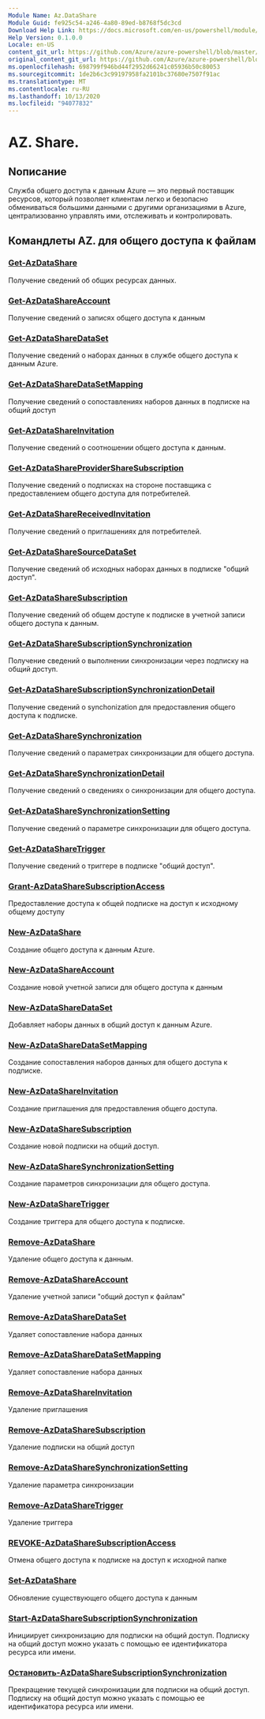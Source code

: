 ```yaml
---
Module Name: Az.DataShare
Module Guid: fe925c54-a246-4a80-89ed-b8768f5dc3cd
Download Help Link: https://docs.microsoft.com/en-us/powershell/module/az.datashare
Help Version: 0.1.0.0
Locale: en-US
content_git_url: https://github.com/Azure/azure-powershell/blob/master/src/DataShare/DataShare/help/Az.DataShare.md
original_content_git_url: https://github.com/Azure/azure-powershell/blob/master/src/DataShare/DataShare/help/Az.DataShare.md
ms.openlocfilehash: 698799f946bd44f2952d66241c05936b50c80053
ms.sourcegitcommit: 1de2b6c3c99197958fa2101bc37680e7507f91ac
ms.translationtype: MT
ms.contentlocale: ru-RU
ms.lasthandoff: 10/13/2020
ms.locfileid: "94077832"
---
```

# AZ. Share.
## Nописание
Служба общего доступа к данным Azure — это первый поставщик ресурсов, который позволяет клиентам легко и безопасно обмениваться большими данными с другими организациями в Azure, централизованно управлять ими, отслеживать и контролировать.

## Командлеты AZ. для общего доступа к файлам
### [Get-AzDataShare](Get-AzDataShare.md)
Получение сведений об общих ресурсах данных.

### [Get-AzDataShareAccount](Get-AzDataShareAccount.md)
Получение сведений о записях общего доступа к данным

### [Get-AzDataShareDataSet](Get-AzDataShareDataSet.md)
Получение сведений о наборах данных в службе общего доступа к данным Azure.

### [Get-AzDataShareDataSetMapping](Get-AzDataShareDataSetMapping.md)
Получение сведений о сопоставлениях наборов данных в подписке на общий доступ

### [Get-AzDataShareInvitation](Get-AzDataShareInvitation.md)
Получение сведений о соотношении общего доступа к данным.

### [Get-AzDataShareProviderShareSubscription](Get-AzDataShareProviderShareSubscription.md)
Получение сведений о подписках на стороне поставщика с предоставлением общего доступа для потребителей.

### [Get-AzDataShareReceivedInvitation](Get-AzDataShareReceivedInvitation.md)
Получение сведений о приглашениях для потребителей.

### [Get-AzDataShareSourceDataSet](Get-AzDataShareSourceDataSet.md)
Получение сведений об исходных наборах данных в подписке "общий доступ".

### [Get-AzDataShareSubscription](Get-AzDataShareSubscription.md)
Получение сведений об общем доступе к подписке в учетной записи общего доступа к данным.

### [Get-AzDataShareSubscriptionSynchronization](Get-AzDataShareSubscriptionSynchronization.md)
Получение сведений о выполнении синхронизации через подписку на общий доступ.

### [Get-AzDataShareSubscriptionSynchronizationDetail](Get-AzDataShareSubscriptionSynchronizationDetail.md)
Получение сведений о synchonization для предоставления общего доступа к подписке.

### [Get-AzDataShareSynchronization](Get-AzDataShareSynchronization.md)
Получение сведений о параметрах синхронизации для общего доступа.

### [Get-AzDataShareSynchronizationDetail](Get-AzDataShareSynchronizationDetail.md)
Получение сведений о сведениях о синхронизации для общего доступа.

### [Get-AzDataShareSynchronizationSetting](Get-AzDataShareSynchronizationSetting.md)
Получение сведений о параметре синхронизации для общего доступа.

### [Get-AzDataShareTrigger](Get-AzDataShareTrigger.md)
Получение сведений о триггере в подписке "общий доступ".

### [Grant-AzDataShareSubscriptionAccess](Grant-AzDataShareSubscriptionAccess.md)
Предоставление доступа к общей подписке на доступ к исходному общему доступу

### [New-AzDataShare](New-AzDataShare.md)
Создание общего доступа к данным Azure.

### [New-AzDataShareAccount](New-AzDataShareAccount.md)
Создание новой учетной записи для общего доступа к данным

### [New-AzDataShareDataSet](New-AzDataShareDataSet.md)
Добавляет наборы данных в общий доступ к данным Azure.

### [New-AzDataShareDataSetMapping](New-AzDataShareDataSetMapping.md)
Создание сопоставления наборов данных для общего доступа к подписке.

### [New-AzDataShareInvitation](New-AzDataShareInvitation.md)
Создание приглашения для предоставления общего доступа.

### [New-AzDataShareSubscription](New-AzDataShareSubscription.md)
Создание новой подписки на общий доступ.

### [New-AzDataShareSynchronizationSetting](New-AzDataShareSynchronizationSetting.md)
Создание параметров синхронизации для общего доступа.

### [New-AzDataShareTrigger](New-AzDataShareTrigger.md)
Создание триггера для общего доступа к подписке.

### [Remove-AzDataShare](Remove-AzDataShare.md)
Удаление общего доступа к данным.

### [Remove-AzDataShareAccount](Remove-AzDataShareAccount.md)
Удаление учетной записи "общий доступ к файлам"

### [Remove-AzDataShareDataSet](Remove-AzDataShareDataSet.md)
Удаляет сопоставление набора данных

### [Remove-AzDataShareDataSetMapping](Remove-AzDataShareDataSetMapping.md)
Удаляет сопоставление набора данных

### [Remove-AzDataShareInvitation](Remove-AzDataShareInvitation.md)
Удаление приглашения

### [Remove-AzDataShareSubscription](Remove-AzDataShareSubscription.md)
Удаление подписки на общий доступ

### [Remove-AzDataShareSynchronizationSetting](Remove-AzDataShareSynchronizationSetting.md)
Удаление параметра синхронизации

### [Remove-AzDataShareTrigger](Remove-AzDataShareTrigger.md)
Удаление триггера

### [REVOKE-AzDataShareSubscriptionAccess](Revoke-AzDataShareSubscriptionAccess.md)
Отмена общего доступа к подписке на доступ к исходной папке

### [Set-AzDataShare](Set-AzDataShare.md)
Обновление существующего общего доступа к данным

### [Start-AzDataShareSubscriptionSynchronization](Start-AzDataShareSubscriptionSynchronization.md)
Инициирует синхронизацию для подписки на общий доступ. Подписку на общий доступ можно указать с помощью ее идентификатора ресурса или имени.

### [Остановить-AzDataShareSubscriptionSynchronization](Stop-AzDataShareSubscriptionSynchronization.md)
Прекращение текущей синхронизации для подписки на общий доступ. Подписку на общий доступ можно указать с помощью ее идентификатора ресурса или имени.

